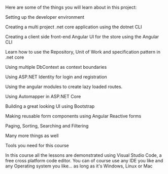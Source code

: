 Here are some of the things you will learn about in this project:

Setting up the developer environment

Creating a multi project .net core application using the dotnet CLI

Creating a client side front-end Angular UI for the store using the Angular CLI

Learn how to use the Repository, Unit of Work and specification pattern in .net core

Using multiple DbContext as context boundaries

Using ASP.NET Identity for login and registration

Using the angular modules to create lazy loaded routes.

Using Automapper in ASP.NET Core

Building a great looking UI using Bootstrap

Making reusable form components using Angular Reactive forms

Paging, Sorting, Searching and Filtering


Many more things as well

Tools you need for this course

In this course all the lessons are demonstrated using Visual Studio Code, a free cross platform code editor.   You can of course use any IDE you like and any Operating system you like... as long as it's Windows, Linux or Mac
